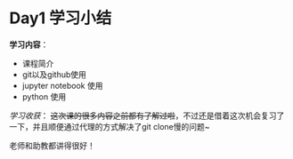 # Day1 学习小结

**学习内容**：

- 课程简介
- git以及github使用
- jupyter notebook 使用
- python 使用



*学习收获*：
~~这次课的很多内容之前都有了解过啦~~，不过还是借着这次机会复习了一下，并且顺便通过代理的方式解决了git clone慢的问题~



老师和助教都讲得很好！